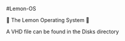 #Lemon-OS

:lemon: The Lemon Operating System :lemon:

A VHD file can be found in the Disks directory